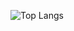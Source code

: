 ![Top Langs](https://github-readme-stats.vercel.app/api/top-langs/?username=Jacka10086&layout=compact)
